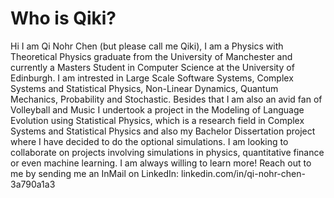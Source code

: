 # Who is Qiki?

Hi I am Qi Nohr Chen (but please call me Qiki), I am a Physics with Theoretical Physics graduate from the University of Manchester and currently a Masters Student in Computer Science at the University of Edinburgh.
I am intrested in Large Scale Software Systems, Complex Systems and Statistical Physics, Non-Linear Dynamics, Quantum Mechanics, Probability and Stochastic. Besides that I am also an avid fan of Volleyball and Music
I undertook a project in the Modeling of Language Evolution using Statistical Physics, which is a research field in Complex Systems and Statistical Physics and also my Bachelor Dissertation project where I have decided to do the optional simulations. 
I am looking to collaborate on projects involving simulations in physics, quantitative finance or even machine learning. I am always willing to learn more!
Reach out to me by sending me an InMail on LinkedIn: linkedin.com/in/qi-nohr-chen-3a790a1a3

